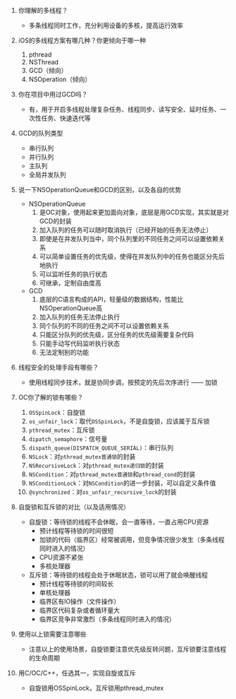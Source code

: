 1. 你理解的多线程？
	- 多条线程同时工作，充分利用设备的多核，提高运行效率

2. iOS的多线程方案有哪几种？你更倾向于哪一种
    1. pthread
    2. NSThread
    3. GCD（倾向）
    4. NSOperation（倾向）

3. 你在项目中用过GCD吗？
	- 有，用于开启多线程处理复杂任务、线程同步、读写安全、延时任务、一次性任务、快速迭代等

4. GCD的队列类型
	- 串行队列
	- 并行队列
	- 主队列
	- 全局并发队列

5. 说一下NSOperationQueue和GCD的区别，以及各自的优势
	- NSOperationQueue
		1. 是OC对象，使用起来更加面向对象，底层是用GCD实现，其实就是对GCD的封装
		2. 加入队列的任务可以随时取消执行（已经开始的任务无法停止）
		3. 即使是在并发队列当中，同个队列里的不同任务之间可以设置依赖关系
		4. 可以简单设置任务的优先级，使得在并发队列中的任务也能区分先后地执行
		5. 可以监听任务的执行状态
		6. 可继承，定制自由度高
	- GCD
		1. 底层的C语言构成的API，轻量级的数据结构，性能比NSOperationQueue高
		2. 加入队列的任务无法停止执行
		3. 同个队列的不同的任务之间不可以设置依赖关系
		4. 只能区分队列的优先级，区分任务的优先级需要复杂代码
		5. 只能手动写代码监听执行状态
		6. 无法定制别的功能

6. 线程安全的处理手段有哪些？
	- 使用线程同步技术，就是协同步调，按预定的先后次序进行 —— 加锁

7. OC你了解的锁有哪些？
    1. ``OSSpinLock``：自旋锁
    2. ``os_unfair_lock``：取代``OSSpinLock``，不是自旋锁，应该属于互斥锁
    3. ``pthread_mutex``：互斥锁
    4. ``dipatch_semaphore``：信号量
    5. ``dispath_queue(DISPATCH_QUEUE_SERIAL)``：串行队列
    6. ``NSLock``：对``pthread_mutex普通锁``的封装
    7. ``NSRecursiveLock``：对``pthread_mutex递归锁``的封装
    8. ``NSCondition``：对``pthread_mutex普通锁``和``pthread_cond``的封装
    9. ``NSConditionLock``：对``NSCondition``的进一步封装，可以自定义条件值
    10. ``@synchronized``：对``os_unfair_recursive_lock``的封装

8. 自旋锁和互斥锁的对比（以及适用情况）
	- 自旋锁：等待锁的线程不会休眠，会一直等待，一直占用CPU资源
		- 预计线程等待锁的时间很短
		- 加锁的代码（临界区）经常被调用，但竞争情况很少发生（多条线程同时进入的情况）
		- CPU资源不紧张
		- 多核处理器
	- 互斥锁：等待锁的线程会处于休眠状态，锁可以用了就会唤醒线程
		- 预计线程等待锁的时间较长
		- 单核处理器
		- 临界区有IO操作（文件操作）
		- 临界区代码复杂或者循环量大
		- 临界区竞争非常激烈（多条线程同时进入的情况）

9. 使用以上锁需要注意哪些
	- 注意以上的使用场景，自旋锁要注意优先级反转问题，互斥锁要注意线程的生命周期

10. 用C/OC/C++，任选其一，实现自旋或互斥
	- 自旋锁用OSSpinLock，互斥锁用pthread_mutex

